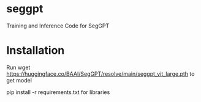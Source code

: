 # seggpt
Training and Inference Code for SegGPT

# Installation
Run wget https://huggingface.co/BAAI/SegGPT/resolve/main/seggpt_vit_large.pth to get model

pip install -r requirements.txt for libraries
